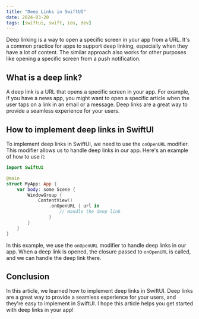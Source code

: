 ```yaml
---
title: "Deep Links in SwiftUI"
date: 2024-03-20
tags: [swiftui, swift, ios, dev]
---
```


Deep linking is a way to open a specific screen in your app from a URL. It's a common practice for apps to support deep linking, especially when they have a lot of content. The similar approach also works for other purposes like opening a specific screen from a push notification.

## What is a deep link?

A deep link is a URL that opens a specific screen in your app. For example, if you have a news app, you might want to open a specific article when the user taps on a link in an email or a message. Deep links are a great way to provide a seamless experience for your users.

## How to implement deep links in SwiftUI

To implement deep links in SwiftUI, we need to use the `onOpenURL` modifier. This modifier allows us to handle deep links in our app. Here's an example of how to use it:

```swift
import SwiftUI

@main
struct MyApp: App {
    var body: some Scene {
        WindowGroup {
            ContentView()
                .onOpenURL { url in
                    // Handle the deep link
                }
        }
    }
}
```

In this example, we use the `onOpenURL` modifier to handle deep links in our app. When a deep link is opened, the closure passed to `onOpenURL` is called, and we can handle the deep link there.

## Conclusion

In this article, we learned how to implement deep links in SwiftUI. Deep links are a great way to provide a seamless experience for your users, and they're easy to implement in SwiftUI. I hope this article helps you get started with deep links in your app!
